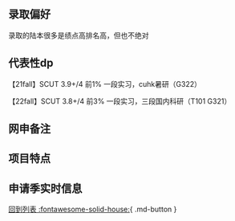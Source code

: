 ## 录取偏好

录取的陆本很多是绩点高排名高，但也不绝对

## 代表性dp

【21fall】SCUT 3.9+/4 前1% 一段实习，cuhk暑研（G322）

【22fall】SCUT 3.8+/4 前3% 一段实习，三段国内科研（T101 G321）

## 网申备注

## 项目特点

## 申请季实时信息

[回到列表 :fontawesome-solid-house:](选校梯度.md){ .md-button }
